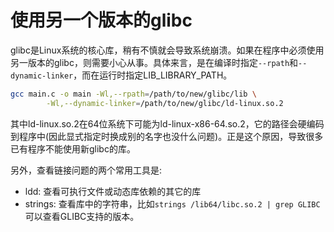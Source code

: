 # 使用另一个版本的glibc


glibc是Linux系统的核心库，稍有不慎就会导致系统崩溃。如果在程序中必须使用另一版本的glibc，则需要小心从事。具体来言，是在编译时指定`--rpath`和`--dynamic-linker`，而在运行时指定LIB_LIBRARY_PATH。

```sh
gcc main.c -o main -Wl,--rpath=/path/to/new/glibc/lib \
		-Wl,--dynamic-linker=/path/to/new/glibc/ld-linux.so.2
```

其中ld-linux.so.2在64位系统下可能为ld-linux-x86-64.so.2，它的路径会硬编码到程序中(因此显式指定时换成别的名字也没什么问题)。正是这个原因，导致很多已有程序不能使用新glibc的库。

另外，查看链接问题的两个常用工具是:

- ldd: 查看可执行文件或动态库依赖的其它的库
- strings: 查看库中的字符串，比如`strings /lib64/libc.so.2 | grep GLIBC` 可以查看GLIBC支持的版本。